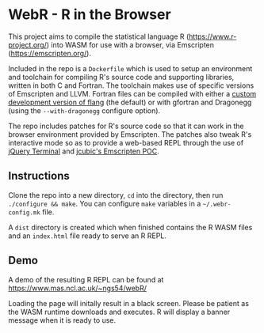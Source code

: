 # WebR - R in the Browser

This project aims to compile the statistical language R (https://www.r-project.org/) into WASM for use with a browser, via Emscripten (https://emscripten.org/).

Included in the repo is a `Dockerfile` which is used to setup an environment and toolchain for compiling R's source code and
supporting libraries, written in both C and Fortran. The toolchain makes use of specific versions of Emscripten and LLVM. Fortran files can be compiled with either a [custom development version of flang](https://github.com/lionel-/f18-llvm-project/commits/fix-webr) (the default) or with gfortran
and Dragonegg (using the `--with-dragonegg` configure option).

The repo includes patches for R's source code so that it can work in the browser environment provided
by Emscripten. The patches also tweak R's interactive mode so as to provide a web-based REPL through the use of [jQuery Terminal](https://terminal.jcubic.pl/) and [jcubic's Emscripten POC](https://gist.github.com/jcubic/87f2b4c5ef567be43796e179ca08c0da).

## Instructions

Clone the repo into a new directory, `cd` into the directory, then run `./configure && make`. You can configure `make` variables in a `~/.webr-config.mk` file.

A `dist` directory is created which when finished contains the R WASM files
and an `index.html` file ready to serve an R REPL.

## Demo

A demo of the resulting R REPL can be found at https://www.mas.ncl.ac.uk/~ngs54/webR/

Loading the page will initally result in a black screen. Please be patient as the WASM runtime downloads and executes. R will display a banner message when it is ready to use.
